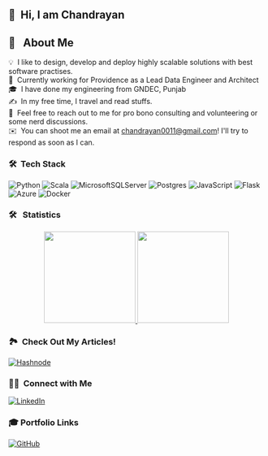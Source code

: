 ## 👋 &nbsp;Hi, I am Chandrayan

## :dragon: &nbsp; About Me

💡 &nbsp;I like to design, develop and deploy highly scalable solutions with best software practises. \
:office: &nbsp;Currently working for Providence as a Lead Data Engineer and Architect \
🎓 &nbsp;I have done my engineering from GNDEC, Punjab \
✍️ &nbsp;In my free time, I travel and read stuffs.\
💬 &nbsp;Feel free to reach out to me for pro bono consulting and volunteering or some nerd discussions.\
✉️ &nbsp;You can shoot me an email at chandrayan0011@gmail.com! I'll try to respond as soon as I can.



### 🛠 &nbsp;Tech Stack

![Python](https://img.shields.io/badge/python-3670A0?style=for-the-badge&logo=python&logoColor=ffdd54)
![Scala](https://img.shields.io/badge/scala-%23DC322F.svg?style=for-the-badge&logo=scala&logoColor=white)
![MicrosoftSQLServer](https://img.shields.io/badge/Microsoft%20SQL%20Server-CC2927?style=for-the-badge&logo=microsoft%20sql%20server&logoColor=white)
![Postgres](https://img.shields.io/badge/postgres-%23316192.svg?style=for-the-badge&logo=postgresql&logoColor=white)
![JavaScript](https://img.shields.io/badge/javascript-%23323330.svg?style=for-the-badge&logo=javascript&logoColor=%23F7DF1E)
![Flask](https://img.shields.io/badge/flask-%23000.svg?style=for-the-badge&logo=flask&logoColor=white)
![Azure](https://img.shields.io/badge/azure-%230072C6.svg?style=for-the-badge&logo=azure-devops&logoColor=white)
![Docker](https://img.shields.io/badge/docker-%230db7ed.svg?style=for-the-badge&logo=docker&logoColor=white)



### 🛠 &nbsp; Statistics
<p align="center">
<a href="https://github.com/chandrayan-m">
  <img height="180em" src="https://github-readme-stats-eight-theta.vercel.app/api?username=chandrayan-m&show_icons=true&theme=algolia&include_all_commits=true&count_private=true"/>
  <img height="180em" src="https://github-readme-stats-eight-theta.vercel.app/api/top-langs/?username=chandrayan-m&layout=compact&langs_count=10&theme=algolia"/>
</a>
</p>

### 🏞️ &nbsp;Check Out My Articles!

[![Hashnode](https://img.shields.io/badge/Medium-12100E?style=for-the-badge&logo=medium&logoColor=white)](https://hashnode.com/@rayanstack)


### 🤝🏻 &nbsp;Connect with Me
[![LinkedIn](https://img.shields.io/badge/linkedin-%230077B5.svg?style=for-the-badge&logo=linkedin&logoColor=white)](https://www.linkedin.com/in/chandrayan/)

### 🎓 Portfolio Links
[![GitHub](https://img.shields.io/badge/github-%23121011.svg?style=for-the-badge&logo=github&logoColor=white)](https://chandrayan-m.github.io)
